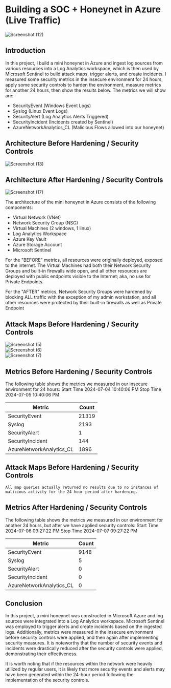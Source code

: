# Building a SOC + Honeynet in Azure (Live Traffic)
![Screenshot (12)](https://github.com/intTone13/Azure_SOC/assets/124211905/e3afac15-8c1a-46bd-a9fa-36005bb6e4d3)


## Introduction

In this project, I build a mini honeynet in Azure and ingest log sources from various resources into a Log Analytics workspace, which is then used by Microsoft Sentinel to build attack maps, trigger alerts, and create incidents. I measured some security metrics in the insecure environment for 24 hours, apply some security controls to harden the environment, measure metrics for another 24 hours, then show the results below. The metrics we will show are:

- SecurityEvent (Windows Event Logs)
- Syslog (Linux Event Logs)
- SecurityAlert (Log Analytics Alerts Triggered)
- SecurityIncident (Incidents created by Sentinel)
- AzureNetworkAnalytics_CL (Malicious Flows allowed into our honeynet)

## Architecture Before Hardening / Security Controls
![Screenshot (13)](https://github.com/intTone13/Azure_SOC/assets/124211905/d86cedf5-6ab6-4750-ae20-4392aed3f0a2)


## Architecture After Hardening / Security Controls
![Screenshot (17)](https://github.com/intTone13/Azure_SOC/assets/124211905/89803181-f7c1-4893-b7b5-2c0e8911941e)



The architecture of the mini honeynet in Azure consists of the following components:

- Virtual Network (VNet)
- Network Security Group (NSG)
- Virtual Machines (2 windows, 1 linux)
- Log Analytics Workspace
- Azure Key Vault
- Azure Storage Account
- Microsoft Sentinel

For the "BEFORE" metrics, all resources were originally deployed, exposed to the internet. The Virtual Machines had both their Network Security Groups and built-in firewalls wide open, and all other resources are deployed with public endpoints visible to the Internet; aka, no use for Private Endpoints.

For the "AFTER" metrics, Network Security Groups were hardened by blocking ALL traffic with the exception of my admin workstation, and all other resources were protected by their built-in firewalls as well as Private Endpoint

## Attack Maps Before Hardening / Security Controls
![Screenshot (5)](https://github.com/intTone13/Azure_SOC/assets/124211905/ce4d1602-05cb-41ee-a89a-b1d3e3138243)<br>
![Screenshot (6)](https://github.com/intTone13/Azure_SOC/assets/124211905/d1a3118b-86a6-4f9f-baa6-1ba97225c5fc)<br>
![Screenshot (7)](https://github.com/intTone13/Azure_SOC/assets/124211905/f2e17c07-5c11-4086-9efe-bf8d979f414c)<br>

## Metrics Before Hardening / Security Controls

The following table shows the metrics we measured in our insecure environment for 24 hours:
Start Time 2024-07-04 10:40:06 PM
Stop Time 2024-07-05 10:40:06 PM

| Metric                   | Count
| ------------------------ | -----
| SecurityEvent            | 21319
| Syslog                   | 2193
| SecurityAlert            | 1
| SecurityIncident         | 144
| AzureNetworkAnalytics_CL | 1896

## Attack Maps Before Hardening / Security Controls

```All map queries actually returned no results due to no instances of malicious activity for the 24 hour period after hardening.```

## Metrics After Hardening / Security Controls

The following table shows the metrics we measured in our environment for another 24 hours, but after we have applied security controls:
Start Time 2024-07-06 09:27:22 PM
Stop Time	2024-07-07 09:27:22 PM

| Metric                   | Count
| ------------------------ | -----
| SecurityEvent            | 9148
| Syslog                   | 5
| SecurityAlert            | 0
| SecurityIncident         | 0
| AzureNetworkAnalytics_CL | 0

## Conclusion

In this project, a mini honeynet was constructed in Microsoft Azure and log sources were integrated into a Log Analytics workspace. Microsoft Sentinel was employed to trigger alerts and create incidents based on the ingested logs. Additionally, metrics were measured in the insecure environment before security controls were applied, and then again after implementing security measures. It is noteworthy that the number of security events and incidents were drastically reduced after the security controls were applied, demonstrating their effectiveness.

It is worth noting that if the resources within the network were heavily utilized by regular users, it is likely that more security events and alerts may have been generated within the 24-hour period following the implementation of the security controls.

